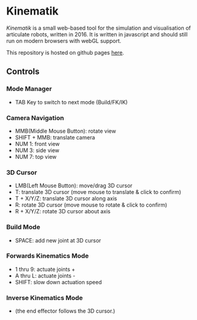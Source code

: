 # Kinematik

_Kinematik_ is a small web-based tool for the simulation and visualisation of articulate robots, written in 2016. It is written in javascript and should still run on modern browsers with webGL support.

This repository is hosted on github pages [here](https://osteon.github.io/kinematik).


## Controls
### Mode Manager
* TAB Key to switch to next mode (Build/FK/IK)

### Camera Navigation
* MMB(Middle Mouse Button): rotate view
* SHIFT + MMB: translate camera
* NUM 1: front view
* NUM 3: side view
* NUM 7: top view

### 3D Cursor
* LMB(Left Mouse Button): move/drag 3D cursor
* T: translate 3D cursor (move mouse to translate & click to confirm)
* T + X/Y/Z: translate 3D cursor along axis
* R: rotate 3D cursor (move mouse to rotate & click to confirm)
* R + X/Y/Z: rotate 3D cursor about axis

### Build Mode
* SPACE: add new joint at 3D cursor

### Forwards Kinematics Mode
* 1 thru 9: actuate joints +
* A thru L: actuate joints -
* SHIFT: slow down actuation speed

### Inverse Kinematics Mode
* (the end effector follows the 3D cursor.)
